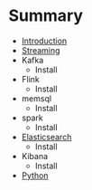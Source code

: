 # Summary

* [Introduction](README.md)
* [Streaming](summary.md)
* Kafka
   * Install
* Flink
   * Install
* memsql
   * Install
* spark
   * Install
* [Elasticsearch](elasticsearch.md)
   * Install
* Kibana
   * Install
* [Python](python.md)

